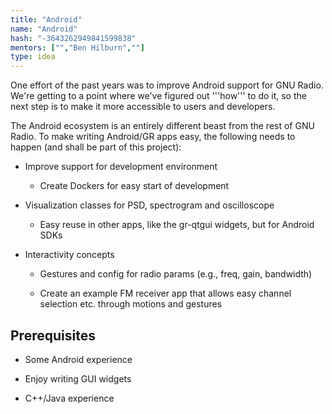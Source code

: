 ```yaml
---
title: "Android"
name: "Android"
hash: "-3643262949841599838"
mentors: ["","Ben Hilburn",""]
type: idea
---
```



One effort of the past years was to improve Android support for GNU Radio. We're getting to a point where we've figured out '''how''' to do it, so the next step is to make it more accessible to users and developers.

The Android ecosystem is an entirely different beast from the rest of GNU Radio. To make writing Android/GR apps easy, the following needs to happen (and shall be part of this project):


* Improve support for development environment

  * Create Dockers for easy start of development

* Visualization classes for PSD, spectrogram and oscilloscope

  * Easy reuse in other apps, like the gr-qtgui widgets, but for Android SDKs

* Interactivity concepts

  * Gestures and config for radio params (e.g., freq, gain, bandwidth)

  * Create an example FM receiver app that allows easy channel selection etc. through motions and gestures

## Prerequisites

* Some Android experience

* Enjoy writing GUI widgets

* C++/Java experience


